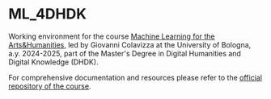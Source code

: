 # ML_4DHDK
Working environment for the course [Machine Learning for the Arts&Humanities](https://www.unibo.it/en/study/phd-professional-masters-specialisation-schools-and-other-programmes/course-unit-catalogue/course-unit/2024/490903), led by Giovanni Colavizza at the University of Bologna, a.y. 2024-2025, part of the Master's Degree in Digital Humanities and Digital Knowledge (DHDK).

For comprehensive documentation and resources please refer to the [official repository of the course](https://github.com/Giovanni1085/UNIBO_MachineLearning).
